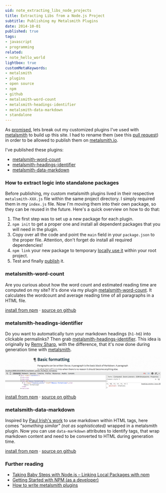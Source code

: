 ```yaml
---
uid: note_extracting_libs_node_projects
title: Extracting Libs from a Node.js Project
subtitle: Publishing my Metalsmith Plugins
date: 2014-10-01
published: true
tags:
- javascript
- programming
related:
- note_hello_world
lightbox: true
customMetaKeywords:
- metalsmith
- plugins
- open source
- npm
- github
- metalsmith-word-count
- metalsmith-headings-identifier
- metalsmith-data-markdown
- standalone
---
```


As [promised][helloworld], lets break out my customized plugins I've used with [metalsmith][metalsmith] to build up this site. I had to rename them (see this [pull request](https://github.com/segmentio/metalsmith.io/pull/61)) in order to be allowed to publish them on [metalsmith.io][metalsmith].

I've published these plugins:
- [metalsmith-word-count](#metalsmith-word-count)
- [metalsmith-headings-identifier](#metalsmith-headings-identifier)
- [metalsmith-data-markdown](#metalsmith-data-markdown)

### How to extract logic into standalone packages

Before publishing, my custom metalsmith plugins lived in their respective `metalsmith-XXX.js` file within the same project directory. I simply required them in my `index.js` file. Now I'm moving them into their own package, so they can be reused in the future. Here's a quick overview on how to do that:
1. The first step was to set up a new package for each plugin.
2. `npm init` to get a proper one and install all dependent packages that you will need in the plugin.
3. Copy over all the code and point the `main` field in your `package.json` to the proper file. Attention, don't forget do install all required dependencies!
4. `npm link` your new package to temporary [locally use it][localpkg] within your root project.
5. Test and finally [publish][pubnpm] it.

### metalsmith-word-count
Are you curious about how the word count and estimated reading time are computed on my site? It's done via my plugin [metalsmith-word-count][metalsmith-word-count-github]. It calculates the wordcount and average reading time of all paragraphs in a HTML file.

[install from npm][metalsmith-word-count-npm] · [source on github][metalsmith-word-count-github]

### metalsmith-headings-identifier
Do you want to automatically turn your markdown headings (`h1-h6`) into clickable permalinks? Then grab [metalsmith-headings-identifier][metalsmith-headings-identifier-github]. This idea is originally by [Remy Sharp](http://remysharp.com/2014/08/08/automatic-permalinks-for-blog-posts), with the difference, that it's now done during generation time with [metalsmith][metalsmith].

![headingsidentifier example picture](headingsidentifierSample.png)

[install from npm][metalsmith-headings-identifier-npm] · [source on github][metalsmith-headings-identifier-github]

### metalsmith-data-markdown

Inspired by [Paul Irish's work](https://gist.github.com/paulirish/1343518) to use markdown within HTML tags, here comes *"something similar" (not as sophisticated)* wrapped in a metalsmith plugin. Now you can use `data-markdown` attributes to identify tags, that wrap markdown content and need to be converted to HTML during generation time.

[install from npm][metalsmith-data-markdown-npm] · [source on github][metalsmith-data-markdown-github]

### Further reading

- [Taking Baby Steps with Node.js – Linking Local Packages with npm][localpkg]
- [Getting Started with NPM (as a developer)][pubnpm]
- [How to write metalsmith plugins][metalsplughow]

<!-- libs -->

[metalsmith-word-count-npm]: https://www.npmjs.org/package/metalsmith-word-count "metalsmith-word-count on npm"
[metalsmith-word-count-github]: https://github.com/majodev/metalsmith-word-count "metalsmith-word-count on github"

[metalsmith-headings-identifier-npm]: https://www.npmjs.org/package/metalsmith-headings-identifier "metalsmith-headings-identifier on npm"
[metalsmith-headings-identifier-github]: https://github.com/majodev/metalsmith-headings-identifier "metalsmith-headings-identifier on github"

[metalsmith-data-markdown-npm]: https://www.npmjs.org/package/metalsmith-data-markdown "metalsmith-data-markdown on npm"
[metalsmith-data-markdown-github]: https://github.com/majodev/metalsmith-data-markdown "metalsmith-data-markdown on github"


<!-- internal links -->

[helloworld]: /2014/09/30/hello-world/ "Hello World"


<!-- external links -->

[metalsmith]: http://metalsmith.io "Official metalsmith website"

[localpkg]: http://elegantcode.com/2011/12/16/taking-baby-steps-with-node-js-linking-local-packages-with-npm/ "Taking Baby Steps with Node.js – Linking Local Packages with npm"

[pubnpm]: https://gist.github.com/coolaj86/1318304 "Getting Started with NPM (as a developer)"

[metalsplughow]: https://gist.github.com/unstoppablecarl/d864d662c3f1a1688a91 "How to write metalsmith plugins"
